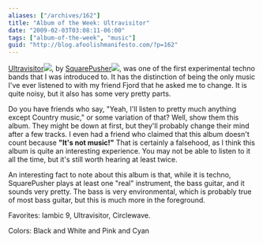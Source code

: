 ```yaml
---
aliases: ["/archives/162"]
title: "Album of the Week: Ultravisitor"
date: "2009-02-03T03:08:11-06:00"
tags: ["album-of-the-week", "music"]
guid: "http://blog.afoolishmanifesto.com/?p=162"
---
```

[Ultravisitor](http://www.amazon.com/gp/product/B0001E70BM?ie=UTF8&tag=afooman-20&linkCode=as2&camp=1789&creative=390957&creativeASIN=B0001E70BM)![](http://www.assoc-amazon.com/e/ir?t=afooman-20&l=as2&o=1&a=B0001E70BM), by [SquarePusher](http://www.amazon.com/gp/redirect.html?ie=UTF8&location=http%3A%2F%2Fwww.amazon.com%2Fgp%2Fentity%2FSquarepusher%2FB000APH800%3Fie%3DUTF8%26ref%255F%3Dntt%255Fmus%255Fdp%255Fpel&tag=afooman-20&linkCode=ur2&camp=1789&creative=390957)![](https://www.assoc-amazon.com/e/ir?t=afooman-20&l=ur2&o=1), was one of the first experimental techno bands that I was introduced to. It has the distinction of being the only music I've ever listened to with my friend Fjord that he asked me to change. It is quite noisy, but it also has some very pretty parts.

Do you have friends who say, "Yeah, I'll listen to pretty much anything except Country music," or some variation of that? Well, show them this album. They might be down at first, but they'll probably change their mind after a few tracks. I even had a friend who claimed that this album doesn't count because **"It's not music!"** That is certainly a falsehood, as I think this album is quite an interesting experience. You may not be able to listen to it all the time, but it's still worth hearing at least twice.

An interesting fact to note about this album is that, while it is techno, SquarePusher plays at least one "real" instrument, the bass guitar, and it sounds very pretty. The bass is very environmental, which is probably true of most bass guitar, but this is much more in the foreground.

Favorites: Iambic 9, Ultravisitor, Circlewave.

Colors: Black and White and Pink and Cyan
